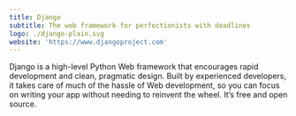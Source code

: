 ```yaml
---
title: Django
subtitle: The web framework for perfectionists with deadlines
logo: ./django-plain.svg
website: 'https://www.djangoproject.com'
---
```


Django is a high-level Python Web framework that encourages rapid development and
clean, pragmatic design. Built by experienced developers, it takes care of much of
the hassle of Web development, so you can focus on writing your app without needing
to reinvent the wheel. It’s free and open source.

